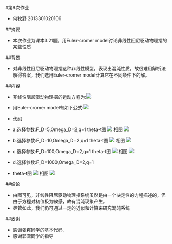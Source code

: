 #第9次作业
- 何牧野 2013301020106

##摘要
- 本次作业为课本3.21题，用Euler-cromer model讨论非线性阻尼驱动物理摆的某些性质

##背景
- 对非线性阻尼驱动物理摆这种非线性模型，表现出混沌性质，故很难用解析法解得答案，我们选用Euler-cromer     model计算它在不同条件下的解。

##内容
- 非线性阻尼驱动物理摆的运动方程为:![](https://github.com/axbzsf/computationalphysics_N2013301020106/blob/master/homework91.png)
- 用Euler-cromer model有如下公式:![](https://github.com/axbzsf/computationalphysics_N2013301020106/blob/master/homework92.png)

- [代码](https://github.com/axbzsf/computationalphysics_N2013301020106/blob/master/homework9.py)
- a.选择参数:F_D=5,Omega_D=2,q=1
     theta-t图
![](https://github.com/axbzsf/computationalphysics_N2013301020106/blob/master/homework9a1.png)
     相图
![](https://github.com/axbzsf/computationalphysics_N2013301020106/blob/master/homework9a2.png)
- b.选择参数:F_D=10,Omega_D=2,q=1
     theta-t图
![](https://github.com/axbzsf/computationalphysics_N2013301020106/blob/master/homework9b1.png)
     相图
![](https://github.com/axbzsf/computationalphysics_N2013301020106/blob/master/homework9b2.png)
- c.选择参数:F_D=100,Omega_D=2,q=1
     theta-t图
![](https://github.com/axbzsf/computationalphysics_N2013301020106/blob/master/homework9c1.png)
     相图
![](https://github.com/axbzsf/computationalphysics_N2013301020106/blob/master/homework9c2.png)
- d.选择参数:F_D=1000,Omega_D=2,q=1
- 
     theta-t图
![](https://github.com/axbzsf/computationalphysics_N2013301020106/blob/master/homework9d1.png)
     相图
![](https://github.com/axbzsf/computationalphysics_N2013301020106/blob/master/homework9d2.png)
    
##结论
- 由图可见，非线性阻尼驱动物理摆系统虽然是由一个决定性的方程描述的，但由于方程对初值极为敏感，故有混沌现象产生。
- 尽管如此，我们仍可通过一定的近似和计算来研究混沌系统

##致谢
- 感谢张爽同学的基本代码.
- 感谢郭潇同学的指导


